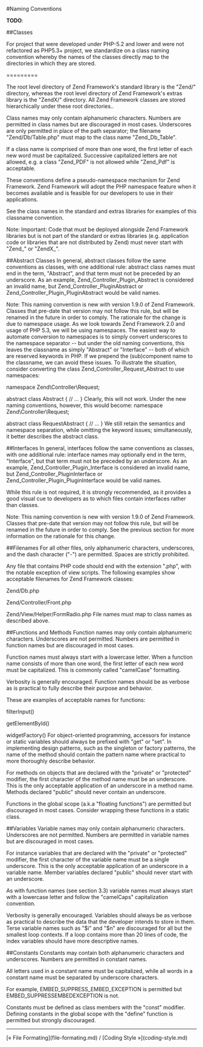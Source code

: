 #Naming Conventions

**TODO**: 

##Classes

For project that were developed under PHP-5.2 and lower and were not refactored as PHP5.3+ project, we standardize on a class naming convention whereby the names of the classes directly map to the directories in which they are stored.

=========

The root level directory of Zend Framework's standard library is the "Zend/" directory, whereas the root level directory of Zend Framework's extras library is the "ZendX/" directory. All Zend Framework classes are stored hierarchically under these root directories..

Class names may only contain alphanumeric characters. Numbers are permitted in class names but are discouraged in most cases. Underscores are only permitted in place of the path separator; the filename "Zend/Db/Table.php" must map to the class name "Zend_Db_Table".

If a class name is comprised of more than one word, the first letter of each new word must be capitalized. Successive capitalized letters are not allowed, e.g. a class "Zend_PDF" is not allowed while "Zend_Pdf" is acceptable.

These conventions define a pseudo-namespace mechanism for Zend Framework. Zend Framework will adopt the PHP namespace feature when it becomes available and is feasible for our developers to use in their applications.

See the class names in the standard and extras libraries for examples of this classname convention.

Note: Important: Code that must be deployed alongside Zend Framework libraries but is not part of the standard or extras libraries (e.g. application code or libraries that are not distributed by Zend) must never start with "Zend_" or "ZendX_".

##Abstract Classes
In general, abstract classes follow the same conventions as classes, with one additional rule: abstract class names must end in the term, "Abstract", and that term must not be preceded by an underscore. As an example, Zend_Controller_Plugin_Abstract is considered an invalid name, but Zend_Controller_PluginAbstract or Zend_Controller_Plugin_PluginAbstract would be valid names.

Note: This naming convention is new with version 1.9.0 of Zend Framework. Classes that pre-date that version may not follow this rule, but will be renamed in the future in order to comply.
The rationale for the change is due to namespace usage. As we look towards Zend Framework 2.0 and usage of PHP 5.3, we will be using namespaces. The easiest way to automate conversion to namespaces is to simply convert underscores to the namespace separator -- but under the old naming conventions, this leaves the classname as simply "Abstract" or "Interface" -- both of which are reserved keywords in PHP. If we prepend the (sub)component name to the classname, we can avoid these issues.
To illustrate the situation, consider converting the class Zend_Controller_Request_Abstract to use namespaces:

namespace Zend\Controller\Request;

abstract class Abstract
{
    // ...
}
Clearly, this will not work. Under the new naming conventions, however, this would become:
namespace Zend\Controller\Request;

abstract class RequestAbstract
{
    // ...
}
We still retain the semantics and namespace separation, while omitting the keyword issues; simultaneously, it better describes the abstract class.

##Interfaces
In general, interfaces follow the same conventions as classes, with one additional rule: interface names may optionally end in the term, "Interface", but that term must not be preceded by an underscore. As an example, Zend_Controller_Plugin_Interface is considered an invalid name, but Zend_Controller_PluginInterface or Zend_Controller_Plugin_PluginInterface would be valid names.

While this rule is not required, it is strongly recommended, as it provides a good visual cue to developers as to which files contain interfaces rather than classes.

Note: This naming convention is new with version 1.9.0 of Zend Framework. Classes that pre-date that version may not follow this rule, but will be renamed in the future in order to comply. See the previous section for more information on the rationale for this change.

##Filenames
For all other files, only alphanumeric characters, underscores, and the dash character ("-") are permitted. Spaces are strictly prohibited.

Any file that contains PHP code should end with the extension ".php", with the notable exception of view scripts. The following examples show acceptable filenames for Zend Framework classes:

Zend/Db.php

Zend/Controller/Front.php

Zend/View/Helper/FormRadio.php
File names must map to class names as described above.

##Functions and Methods
Function names may only contain alphanumeric characters. Underscores are not permitted. Numbers are permitted in function names but are discouraged in most cases.

Function names must always start with a lowercase letter. When a function name consists of more than one word, the first letter of each new word must be capitalized. This is commonly called "camelCase" formatting.

Verbosity is generally encouraged. Function names should be as verbose as is practical to fully describe their purpose and behavior.

These are examples of acceptable names for functions:

filterInput()

getElementById()

widgetFactory()
For object-oriented programming, accessors for instance or static variables should always be prefixed with "get" or "set". In implementing design patterns, such as the singleton or factory patterns, the name of the method should contain the pattern name where practical to more thoroughly describe behavior.

For methods on objects that are declared with the "private" or "protected" modifier, the first character of the method name must be an underscore. This is the only acceptable application of an underscore in a method name. Methods declared "public" should never contain an underscore.

Functions in the global scope (a.k.a "floating functions") are permitted but discouraged in most cases. Consider wrapping these functions in a static class.

##Variables
Variable names may only contain alphanumeric characters. Underscores are not permitted. Numbers are permitted in variable names but are discouraged in most cases.

For instance variables that are declared with the "private" or "protected" modifier, the first character of the variable name must be a single underscore. This is the only acceptable application of an underscore in a variable name. Member variables declared "public" should never start with an underscore.

As with function names (see section 3.3) variable names must always start with a lowercase letter and follow the "camelCaps" capitalization convention.

Verbosity is generally encouraged. Variables should always be as verbose as practical to describe the data that the developer intends to store in them. Terse variable names such as "$i" and "$n" are discouraged for all but the smallest loop contexts. If a loop contains more than 20 lines of code, the index variables should have more descriptive names.

##Constants
Constants may contain both alphanumeric characters and underscores. Numbers are permitted in constant names.

All letters used in a constant name must be capitalized, while all words in a constant name must be separated by underscore characters.

For example, EMBED_SUPPRESS_EMBED_EXCEPTION is permitted but EMBED_SUPPRESSEMBEDEXCEPTION is not.

Constants must be defined as class members with the "const" modifier. Defining constants in the global scope with the "define" function is permitted but strongly discouraged.

<hr />
[&laquo; File Formating](file-formating.md) / [Coding Style &raquo;](coding-style.md)
